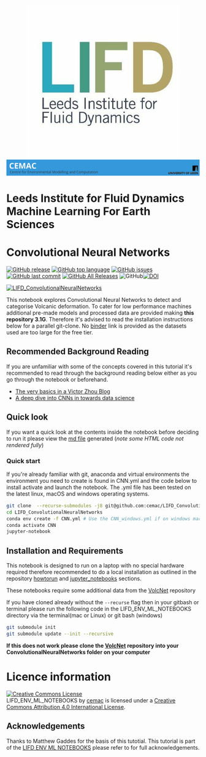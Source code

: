<div align="center">
<img src="https://github.com/cemac/LIFD_ENV_ML_NOTEBOOKS/blob/main/images/LIFDlogo.png"></a>
<a href="https://www.cemac.leeds.ac.uk/">
  <img src="https://github.com/cemac/cemac_generic/blob/master/Images/cemac.png"></a>
  <br>
</div>

# Leeds Institute for Fluid Dynamics Machine Learning For Earth Sciences #

# Convolutional Neural Networks

[![GitHub release](https://img.shields.io/github/release/cemac/LIFD_ConvolutionalNeuralNetworks.svg)](https://github.com/cemac/LIFD_ConvolutionalNeuralNetworks/releases) [![GitHub top language](https://img.shields.io/github/languages/top/cemac/LIFD_ConvolutionalNeuralNetworks.svg)](https://github.com/cemac/LIFD_ConvolutionalNeuralNetworks) [![GitHub issues](https://img.shields.io/github/issues/cemac/LIFD_ConvolutionalNeuralNetworks.svg)](https://github.com/cemac/LIFD_ConvolutionalNeuralNetworks/issues) [![GitHub last commit](https://img.shields.io/github/last-commit/cemac/LIFD_ConvolutionalNeuralNetworks.svg)](https://github.com/cemac/LIFD_ConvolutionalNeuralNetworks/commits/master) [![GitHub All Releases](https://img.shields.io/github/downloads/cemac/LIFD_ConvolutionalNeuralNetworks/total.svg)](https://github.com/cemac/LIFD_ConvolutionalNeuralNetworks/releases) ![GitHub](https://img.shields.io/github/license/cemac/LIFD_ConvolutionalNeuralNetworks.svg)[![DOI](https://zenodo.org/badge/366734586.svg)](https://zenodo.org/badge/latestdoi/366734586)

[![LIFD_ConvolutionalNeuralNetworks](https://github.com/cemac/LIFD_ConvolutionalNeuralNetworks/actions/workflows/python-package-conda.yml/badge.svg)](https://github.com/cemac/LIFD_ConvolutionalNeuralNetwork/actions/workflows/python-package-conda.yml)


This notebook explores Convolutional Neural Networks to detect and categorise Volcanic deformation. To cater for low performance machines additional pre-made models and processed data are provided making **this repository 3.1G**. Therefore it's advised to read the installation instructions below for a parallel git-clone. No [binder](https://mybinder.readthedocs.io/en/latest/index.html#what-is-binder) link is provided as the datasets used are too large for the free tier.

## Recommended Background Reading

If you are unfamiliar with some of the concepts covered in this tutorial it's recommended to read through the background reading below either as you go through the notebook or beforehand.

* [The very basics in a Victor Zhou Blog](https://victorzhou.com/blog/intro-to-cnns-part-1/)
* [A deep dive into CNNs in towards data science](https://towardsdatascience.com/deep-dive-into-convolutional-networks-48db75969fdf)

## Quick look

If you want a quick look at the contents inside the notebook before deciding to run it please view the [md file](https://github.com/cemac/LIFD_ConvolutionalNeuralNetworks/blob/main/ConvolutionalNeuralNetworks/CNN_Volcanic_deformation.md) generated (*note some HTML code not rendered fully*)


### Quick start

If you're already familiar with git, anaconda and virtual environments the environment you need to create is found in CNN.yml and the code below to install activate and launch the notebook. The .yml file has been tested on the latest linux, macOS and windows operating systems.

```bash
git clone  --recurse-submodules -j8 git@github.com:cemac/LIFD_ConvolutionalNeuralNetworks.git
cd LIFD_ConvolutionalNeuralNetworks
conda env create -f CNN.yml # Use the CNN_windows.yml if on windows machine
conda activate CNN
jupyter-notebook
```

## Installation and Requirements

This notebook is designed to run on a laptop with no special hardware required therefore recommended to do a local installation as outlined in the repository [howtorun](https://github.com/cemac/LIFD_ENV_ML_NOTEBOOKS/howtorun.md) and [jupyter_notebooks](https://github.com/cemac/LIFD_ENV_ML_NOTEBOOKS/jupyter_notebooks.md) sections.


These notebooks require some additional data from the [VolcNet](https://github.com/matthew-gaddes/VolcNet) repository

If you have cloned already without the `--recurse` flag then in your gitbash or terminal please run the following code in the LIFD_ENV_ML_NOTEBOOKS directory via the terminal(mac or Linux)  or git bash (windows)

```bash
git submodule init
git submodule update --init --recursive
```

**If this does not work please clone the [VolcNet](https://github.com/matthew-gaddes/VolcNet) repository into your ConvolutionalNeuralNetworks folder on your computer**


# Licence information #

<a rel="license" href="http://creativecommons.org/licenses/by/4.0/"><img alt="Creative Commons License" style="border-width:0" src="https://i.creativecommons.org/l/by/4.0/88x31.png" /></a><br /><span xmlns:dct="http://purl.org/dc/terms/" property="dct:title">LIFD_ENV_ML_NOTEBOOKS</span> by <a xmlns:cc="http://creativecommons.org/ns#" href="http://cemac.leeds.ac.uk/" property="cc:attributionName" rel="cc:attributionURL">cemac</a> is licensed under a <a rel="license" href="http://creativecommons.org/licenses/by/4.0/">Creative Commons Attribution 4.0 International License</a>.

## Acknowledgements

Thanks to Matthew Gaddes for the basis of this tutotial. This tutorial is part of the [LIFD ENV ML NOTEBOOKS](https://github.com/cemac/LIFD_ENV_ML_NOTEBOOKS) please refer to for full acknowledgements.
